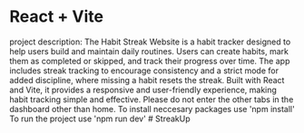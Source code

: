# React + Vite
project description: The Habit Streak Website is a habit tracker designed to help users build and maintain daily routines. Users can create habits, mark them as completed or skipped, and track their progress over time. The app includes streak tracking to encourage consistency and a strict mode for added discipline, where missing a habit resets the streak. Built with React and Vite, it provides a responsive and user-friendly experience, making habit tracking simple and effective.
Please do not enter the other tabs in the dashboard other than home.
To install neccesary packages use 'npm install'
To run the project use 'npm run dev'
#   S t r e a k U p 
 
 
